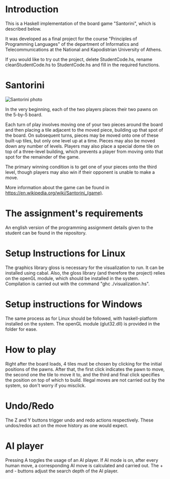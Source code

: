 # Introduction 

This is a Haskell implementation of the board game "Santorini", which is described below.

It was developed as a final project for the course "Principles of Programming Languages" of the department of Informatics and
Telecommunications at the National and Kapodistrian University of Athens. 

If you would like to try out the project, delete StudentCode.hs, rename cleanStudentCode.hs to StudentCode.hs and fill in the
required functions.

# Santorini

![Santorini photo](https://upload.wikimedia.org/wikipedia/commons/thumb/8/85/Santorini_board_game.jpg/1024px-Santorini_board_game.jpg)

In the very beginning, each of the two players places their two pawns on the 5-by-5 board.

Each turn of play involves moving one of your two pieces around the board and then placing a tile adjacent to the moved piece, building up that spot of the board. On subsequent turns, pieces may be moved onto one of these built-up tiles, but only one level up at a time. Pieces may also be moved down any number of levels. Players may also place a special dome tile on top of a three-level building, which prevents a player from moving onto that spot for the remainder of the game.

The primary winning condition is to get one of your pieces onto the third level, though players may also win if their opponent is unable to make a move.

More information about the game can be found in https://en.wikipedia.org/wiki/Santorini_(game).

# The assignment's requirements
An english version of the programming assignment details given to the student can be found in the repository. 

# Setup Instructions for Linux
The graphics library gloss is necessary for the visualization to run. It can be installed using cabal. Also, the gloss library 
(and therefore the project) relies on the openGL module, which should be installed in the system. Compilation is carried out 
with the command "ghc ./visualization.hs".

# Setup instructions for Windows
The same process as for Linux should be followed, with haskell-platform installed on the system. The openGL module (glut32.dll) 
is provided in the folder for ease.

# How to play 
Right after the board loads, 4 tiles must be chosen by clicking for the initial positions of the pawns. After that, the first click 
indicates the pawn to move, the second one the tile to move it to, and the third and final click specifies the position on top of 
which to build. Illegal moves are not carried out by the system, so don't worry if you misclick. 

# Undo/Redo
The Z and Y buttons trigger undo and redo actions respectively. These undos/redos act on the move history as one would expect.

# AI player
Pressing A toggles the usage of an AI player. If AI mode is on, after every human move, a corresponding AI move is calculated and
carried out. The + and - buttons adjust the search depth of the AI player.
